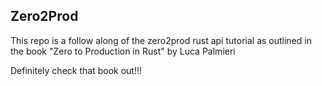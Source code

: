 ## Zero2Prod 

This repo is a follow along of the zero2prod rust api tutorial as outlined in the book
"Zero to Production in Rust" by Luca Palmieri

Definitely check that book out!!!